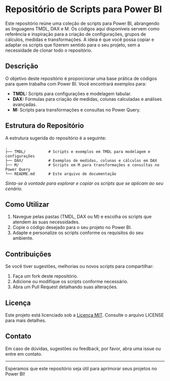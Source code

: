 # Repositório de Scripts para Power BI

Este repositório reúne uma coleção de scripts para Power BI, abrangendo as linguagens TMDL, DAX e M. Os códigos aqui disponíveis servem como referência e inspiração para a criação de configurações, grupos de cálculos, medidas e transformações. A ideia é que você possa copiar e adaptar os scripts que fizerem sentido para o seu projeto, sem a necessidade de clonar todo o repositório.

## Descrição

O objetivo deste repositório é proporcionar uma base prática de códigos para quem trabalha com Power BI. Você encontrará exemplos para:

- **TMDL:** Scripts para configurações e modelagem tabular.
- **DAX:** Fórmulas para criação de medidas, colunas calculadas e análises avançadas.
- **M:** Scripts para transformações e consultas no Power Query.

## Estrutura do Repositório

A estrutura sugerida do repositório é a seguinte:

```
.
├── TMDL/          # Scripts e exemplos em TMDL para modelagem e configurações
├── DAX/           # Exemplos de medidas, colunas e cálculos em DAX
├── M/             # Scripts em M para transformações e consultas no Power Query
└── README.md      # Este arquivo de documentação
```

*Sinta-se à vontade para explorar e copiar os scripts que se aplicam ao seu cenário.*

## Como Utilizar

1. Navegue pelas pastas (TMDL, DAX ou M) e escolha os scripts que atendem às suas necessidades.
2. Copie o código desejado para o seu projeto no Power BI.
3. Adapte e personalize os scripts conforme os requisitos do seu ambiente.

## Contribuições

Se você tiver sugestões, melhorias ou novos scripts para compartilhar:

1. Faça um fork deste repositório.
2. Adicione ou modifique os scripts conforme necessário.
3. Abra um Pull Request detalhando suas alterações.

## Licença

Este projeto está licenciado sob a [Licença MIT](LICENSE). Consulte o arquivo LICENSE para mais detalhes.

## Contato

Em caso de dúvidas, sugestões ou feedback, por favor, abra uma issue ou entre em contato.

---

Esperamos que este repositório seja útil para aprimorar seus projetos no Power BI!

